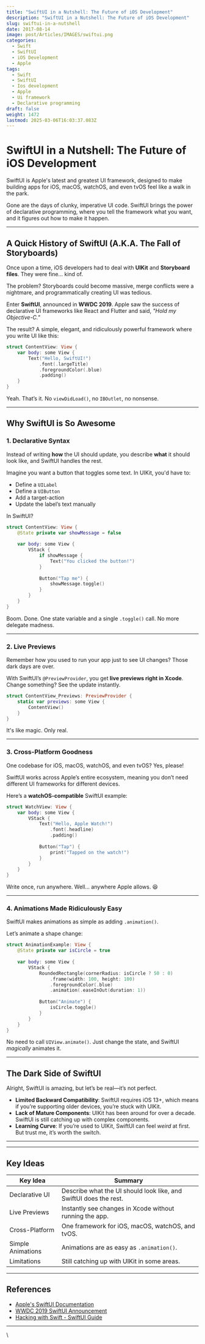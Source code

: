 ```yaml
---
title: "SwiftUI in a Nutshell: The Future of iOS Development"
description: "SwiftUI in a Nutshell: The Future of iOS Development"
slug: swiftui-in-a-nutshell
date: 2017-08-14
image: post/Articles/IMAGES/swiftui.png
categories:
  - Swift
  - SwiftUI
  - iOS Development
  - Apple
tags:
  - Swift
  - SwiftUI
  - Ios development
  - Apple
  - Ui framework
  - Declarative programming
draft: false
weight: 1472
lastmod: 2025-03-06T16:03:37.083Z
---
```

# SwiftUI in a Nutshell: The Future of iOS Development

SwiftUI is Apple's latest and greatest UI framework, designed to make building apps for iOS, macOS, watchOS, and even tvOS feel like a walk in the park.

Gone are the days of clunky, imperative UI code. SwiftUI brings the power of declarative programming, where you tell the framework what you want, and it figures out how to make it happen.

<!-- Let’s dive into the history, the cool features, and—of course—some good ol’ code examples! -->

***

## A Quick History of SwiftUI (A.K.A. The Fall of Storyboards)

Once upon a time, iOS developers had to deal with **UIKit** and **Storyboard files**. They were fine... kind of.

The problem? Storyboards could become massive, merge conflicts were a nightmare, and programmatically creating UI was tedious.

Enter **SwiftUI**, announced in **WWDC 2019**. Apple saw the success of declarative UI frameworks like React and Flutter and said, *"Hold my Objective-C."*

The result? A simple, elegant, and ridiculously powerful framework where you write UI like this:

```swift
struct ContentView: View {
    var body: some View {
        Text("Hello, SwiftUI!")
            .font(.largeTitle)
            .foregroundColor(.blue)
            .padding()
    }
}
```

Yeah. That’s it. No `viewDidLoad()`, no `IBOutlet`, no nonsense.

***

## Why SwiftUI is So Awesome

### 1. **Declarative Syntax**

Instead of writing **how** the UI should update, you describe **what** it should look like, and SwiftUI handles the rest.

Imagine you want a button that toggles some text. In UIKit, you'd have to:

* Define a `UILabel`
* Define a `UIButton`
* Add a target-action
* Update the label’s text manually

In SwiftUI?

```swift
struct ContentView: View {
    @State private var showMessage = false
    
    var body: some View {
        VStack {
            if showMessage {
                Text("You clicked the button!")
            }
            
            Button("Tap me") {
                showMessage.toggle()
            }
        }
    }
}
```

Boom. Done. One state variable and a single `.toggle()` call. No more delegate madness.

***

### 2. **Live Previews**

Remember how you used to run your app just to see UI changes? Those dark days are over.

With SwiftUI’s `@PreviewProvider`, you get **live previews right in Xcode**. Change something? See the update instantly.

```swift
struct ContentView_Previews: PreviewProvider {
    static var previews: some View {
        ContentView()
    }
}
```

It's like magic. Only real.

***

### 3. **Cross-Platform Goodness**

One codebase for iOS, macOS, watchOS, and even tvOS? Yes, please!

SwiftUI works across Apple’s entire ecosystem, meaning you don’t need different UI frameworks for different devices.

Here’s a **watchOS-compatible** SwiftUI example:

```swift
struct WatchView: View {
    var body: some View {
        VStack {
            Text("Hello, Apple Watch!")
                .font(.headline)
                .padding()
            
            Button("Tap") {
                print("Tapped on the watch!")
            }
        }
    }
}
```

Write once, run anywhere. Well... anywhere Apple allows. 😆

***

### 4. **Animations Made Ridiculously Easy**

SwiftUI makes animations as simple as adding `.animation()`.

Let’s animate a shape change:

```swift
struct AnimationExample: View {
    @State private var isCircle = true
    
    var body: some View {
        VStack {
            RoundedRectangle(cornerRadius: isCircle ? 50 : 0)
                .frame(width: 100, height: 100)
                .foregroundColor(.blue)
                .animation(.easeInOut(duration: 1))
            
            Button("Animate") {
                isCircle.toggle()
            }
        }
    }
}
```

No need to call `UIView.animate()`. Just change the state, and SwiftUI *magically* animates it.

***

## The Dark Side of SwiftUI

Alright, SwiftUI is amazing, but let’s be real—it’s not perfect.

* **Limited Backward Compatibility**: SwiftUI requires iOS 13+, which means if you’re supporting older devices, you’re stuck with UIKit.
* **Lack of Mature Components**: UIKit has been around for over a decade. SwiftUI is still catching up with complex components.
* **Learning Curve**: If you’re used to UIKit, SwiftUI can feel *weird* at first. But trust me, it’s worth the switch.

***

<!-- ## Conclusion

SwiftUI is the future of Apple development.

It’s fast, elegant, and **way** more fun than UIKit. While it still has some rough edges, Apple is improving it every year, and it’s only going to get better.

If you haven’t tried it yet, what are you waiting for? Get coding! -->

***

## Key Ideas

| Key Idea          | Summary                                                           |
| ----------------- | ----------------------------------------------------------------- |
| Declarative UI    | Describe what the UI should look like, and SwiftUI does the rest. |
| Live Previews     | Instantly see changes in Xcode without running the app.           |
| Cross-Platform    | One framework for iOS, macOS, watchOS, and tvOS.                  |
| Simple Animations | Animations are as easy as `.animation()`.                         |
| Limitations       | Still catching up with UIKit in some areas.                       |

***

## References

* [Apple's SwiftUI Documentation](https://developer.apple.com/documentation/swiftui)
* [WWDC 2019 SwiftUI Announcement](https://developer.apple.com/videos/play/wwdc2019/204/)
* [Hacking with Swift - SwiftUI Guide](https://www.hackingwithswift.com/quick-start/swiftui)

***

\\
